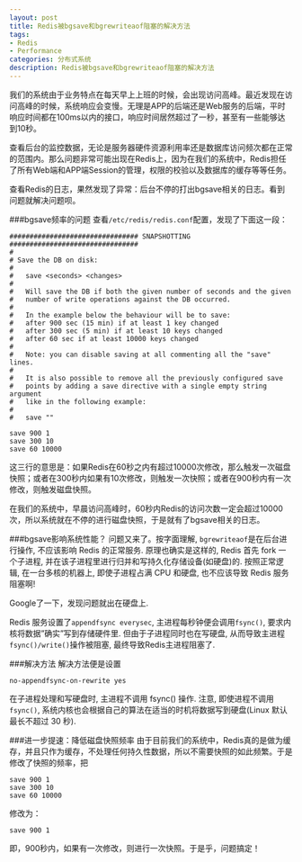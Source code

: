 ```yaml
---
layout: post
title: Redis被bgsave和bgrewriteaof阻塞的解决方法
tags:
- Redis
- Performance
categories: 分布式系统
description: Redis被bgsave和bgrewriteaof阻塞的解决方法
---
```

我们的系统由于业务特点在每天早上上班的时候，会出现访问高峰。最近发现在访问高峰的时候，系统响应会变慢。无理是APP的后端还是Web服务的后端，平时响应时间都在100ms以内的接口，响应时间居然超过了一秒，甚至有一些能够达到10秒。

查看后台的监控数据，无论是服务器硬件资源利用率还是数据库访问频次都在正常的范围内。那么问题非常可能出现在Redis上，因为在我们的系统中，Redis担任了所有Web端和APP端Session的管理，权限的校验以及数据库的缓存等等任务。

查看Redis的日志，果然发现了异常：后台不停的打出bgsave相关的日志。看到问题就解决问题呗。

###bgsave频率的问题
查看`/etc/redis/redis.conf`配置，发现了下面这一段：
```
################################ SNAPSHOTTING  ################################
#
# Save the DB on disk:
#
#   save <seconds> <changes>
#
#   Will save the DB if both the given number of seconds and the given
#   number of write operations against the DB occurred.
#
#   In the example below the behaviour will be to save:
#   after 900 sec (15 min) if at least 1 key changed
#   after 300 sec (5 min) if at least 10 keys changed
#   after 60 sec if at least 10000 keys changed
#
#   Note: you can disable saving at all commenting all the "save" lines.
#
#   It is also possible to remove all the previously configured save
#   points by adding a save directive with a single empty string argument
#   like in the following example:
#
#   save ""

save 900 1
save 300 10
save 60 10000
```
这三行的意思是：如果Redis在60秒之内有超过10000次修改，那么触发一次磁盘快照；或者在300秒内如果有10次修改，则触发一次快照；或者在900秒内有一次修改，则触发磁盘快照。

在我们的系统中，早晨访问高峰时，60秒内Redis的访问次数一定会超过10000次，所以系统就在不停的进行磁盘快照，于是就有了bgsave相关的日志。

###bgsave影响系统性能？
问题又来了。按字面理解, `bgrewriteaof`是在后台进行操作, 不应该影响 Redis 的正常服务. 原理也确实是这样的, Redis 首先 fork 一个子进程, 并在该子进程里进行归并和写持久化存储设备(如硬盘)的. 按照正常逻辑, 在一台多核的机器上, 即使子进程占满 CPU 和硬盘, 也不应该导致 Redis 服务阻塞啊!

Google了一下，发现问题就出在硬盘上.

Redis 服务设置了`appendfsync everysec`, 主进程每秒钟便会调用`fsync()`, 要求内核将数据”确实”写到存储硬件里. 但由于子进程同时也在写硬盘, 从而导致主进程`fsync()/write()`操作被阻塞, 最终导致Redis主进程阻塞了.

###解决方法
解决方法便是设置
```
no-appendfsync-on-rewrite yes
```
在子进程处理和写硬盘时, 主进程不调用 fsync() 操作. 注意, 即使进程不调用`fsync()`, 系统内核也会根据自己的算法在适当的时机将数据写到硬盘(Linux 默认最长不超过 30 秒).

###进一步提速：降低磁盘快照频率
由于目前我们的系统中，Redis真的是做为缓存，并且只作为缓存，不处理任何持久性数据，所以不需要快照的如此频繁。于是修改了快照的频率，把
```
save 900 1
save 300 10
save 60 10000
```
修改为：
```
save 900 1
```
即，900秒内，如果有一次修改，则进行一次快照。于是乎，问题搞定！


